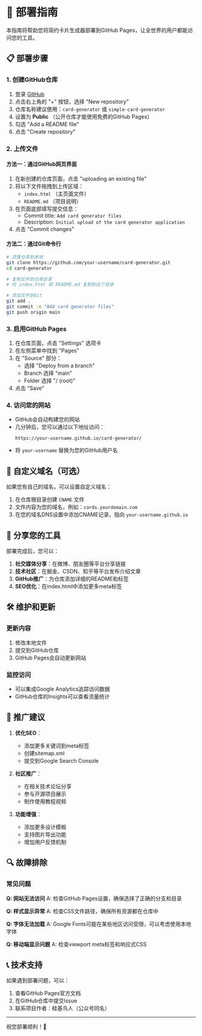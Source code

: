 # 🚀 部署指南

本指南将帮助您将简约卡片生成器部署到GitHub Pages，让全世界的用户都能访问您的工具。

## 📋 部署步骤

### 1. 创建GitHub仓库

1. 登录 [GitHub](https://github.com)
2. 点击右上角的 "+" 按钮，选择 "New repository"
3. 仓库名称建议使用：`card-generator` 或 `simple-card-generator`
4. 设置为 **Public** （公开仓库才能使用免费的GitHub Pages）
5. 勾选 "Add a README file"
6. 点击 "Create repository"

### 2. 上传文件

#### 方法一：通过GitHub网页界面
1. 在新创建的仓库页面，点击 "uploading an existing file"
2. 将以下文件拖拽到上传区域：
   - `index.html` （主页面文件）
   - `README.md` （项目说明）
3. 在页面底部填写提交信息：
   - Commit title: `Add card generator files`
   - Description: `Initial upload of the card generator application`
4. 点击 "Commit changes"

#### 方法二：通过Git命令行
```bash
# 克隆仓库到本地
git clone https://github.com/your-username/card-generator.git
cd card-generator

# 复制文件到仓库目录
# 将 index.html 和 README.md 复制到这个目录

# 添加文件到Git
git add .
git commit -m "Add card generator files"
git push origin main
```

### 3. 启用GitHub Pages

1. 在仓库页面，点击 "Settings" 选项卡
2. 在左侧菜单中找到 "Pages"
3. 在 "Source" 部分：
   - 选择 "Deploy from a branch"
   - Branch 选择 "main"
   - Folder 选择 "/ (root)"
4. 点击 "Save"

### 4. 访问您的网站

- GitHub会自动构建您的网站
- 几分钟后，您可以通过以下地址访问：
  ```
  https://your-username.github.io/card-generator/
  ```
- 将 `your-username` 替换为您的GitHub用户名

## 🔧 自定义域名（可选）

如果您有自己的域名，可以设置自定义域名：

1. 在仓库根目录创建 `CNAME` 文件
2. 文件内容为您的域名，例如：`cards.yourdomain.com`
3. 在您的域名DNS设置中添加CNAME记录，指向 `your-username.github.io`

## 📱 分享您的工具

部署完成后，您可以：

1. **社交媒体分享**：在微博、朋友圈等平台分享链接
2. **技术社区**：在掘金、CSDN、知乎等平台发布介绍文章
3. **GitHub推广**：为仓库添加详细的README和标签
4. **SEO优化**：在index.html中添加更多meta标签

## 🛠️ 维护和更新

### 更新内容
1. 修改本地文件
2. 提交到GitHub仓库
3. GitHub Pages会自动更新网站

### 监控访问
- 可以集成Google Analytics追踪访问数据
- GitHub仓库的Insights可以查看流量统计

## 🎯 推广建议

1. **优化SEO**：
   - 添加更多关键词到meta标签
   - 创建sitemap.xml
   - 提交到Google Search Console

2. **社区推广**：
   - 在相关技术论坛分享
   - 参与开源项目展示
   - 制作使用教程视频

3. **功能增强**：
   - 添加更多设计模板
   - 支持图片导出功能
   - 增加用户反馈机制

## 🔍 故障排除

### 常见问题

**Q: 网站无法访问**
A: 检查GitHub Pages设置，确保选择了正确的分支和目录

**Q: 样式显示异常**
A: 检查CSS文件路径，确保所有资源都在仓库中

**Q: 字体无法加载**
A: Google Fonts可能在某些地区访问受限，可以考虑使用本地字体

**Q: 移动端显示问题**
A: 检查viewport meta标签和响应式CSS

## 📞 技术支持

如果遇到部署问题，可以：
1. 查看GitHub Pages官方文档
2. 在GitHub仓库中提交Issue
3. 联系项目作者：硅基鸟人（公众号同名）

---

祝您部署顺利！🎉
